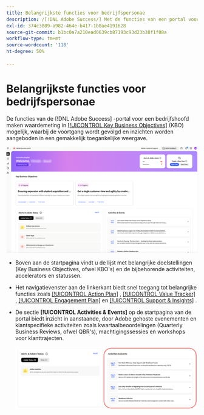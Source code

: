 ```yaml
---
title: Belangrijkste functies voor bedrijfspersonae
description: /[!DNL Adobe Success/] Met de functies van een portal voor een bedrijfshoofd kunt u waarden meten voor belangrijke bedrijfsdoelstellingen, de voortgang volgen en inzichten weergeven in een eenvoudig toegankelijke weergave.
exl-id: 374c3809-a982-464e-b417-1b0ae4191628
source-git-commit: b1bc0a7a210ead0639cb87193c93d23b38f1f08a
workflow-type: tm+mt
source-wordcount: '118'
ht-degree: 50%

---
```


# Belangrijkste functies voor bedrijfspersonae

De functies van de [!DNL Adobe Success] -portal voor een bedrijfshoofd maken waardemeting in [[!UICONTROL Key Business Objectives]](/help/adobe-success-portal/business-persona/key-business-objectives.md) (KBO) mogelijk, waarbij de voortgang wordt gevolgd en inzichten worden aangeboden in een gemakkelijk toegankelijke weergave.

![ adobe-succes-portaal-voor-zaken-persona-overzicht ](/help/adobe-success-portal/assets/overview-and-business-persona-overview.png)

* Boven aan de startpagina vindt u de lijst met belangrijke doelstellingen (Key Business Objectives, ofwel KBO&#39;s) en de bijbehorende activiteiten, accelerators en statussen.
* Het navigatievenster aan de linkerkant biedt snel toegang tot belangrijke functies zoals [[!UICONTROL Action Plan]](/help/adobe-success-portal/business-persona/action-plan.md) , [[!UICONTROL Value Tracker]](/help/adobe-success-portal/business-persona/value-tracker.md) , [[!UICONTROL Engagement Plan]](/help/adobe-success-portal/business-persona/engagement-plan.md) en [[!UICONTROL Support & Insights]](/help/adobe-success-portal/technical-persona/support-and-insights/support-and-insights-overview.md) .
* De sectie **[!UICONTROL Activities & Events]** op de startpagina van de portal biedt inzicht in aanstaande, door Adobe gehoste evenementen en klantspecifieke activiteiten zoals kwartaalbeoordelingen (Quarterly Business Reviews, ofwel QBR&#39;s), machtigingssessies en workshops voor klanttrajecten.

  ![activities-and-events](/help/adobe-success-portal/assets/activities-and-events.png)
